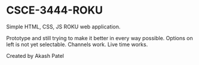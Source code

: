 # CSCE-3444-ROKU
Simple HTML, CSS, JS ROKU web application.

Prototype and still trying to make it better in every way possible.
Options on left is not yet selectable.
Channels work.
Live time works.

Created by Akash Patel
